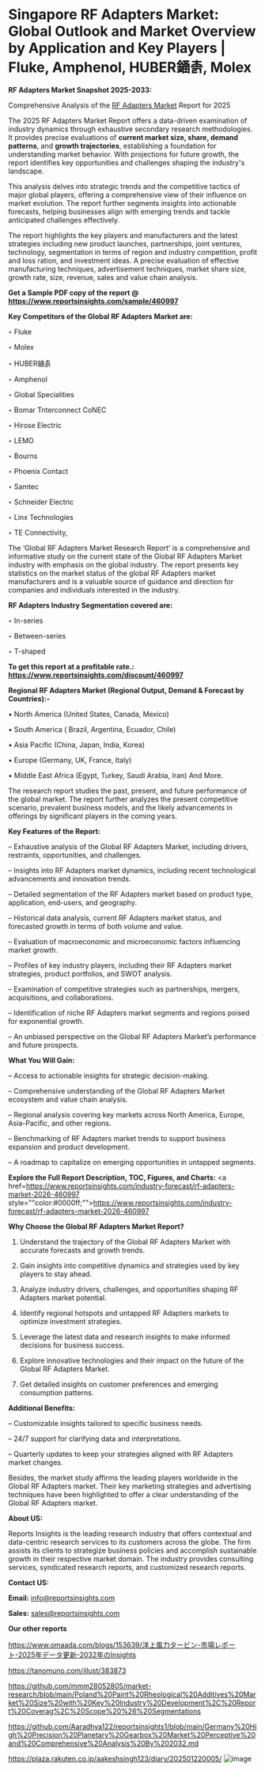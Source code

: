 # Singapore RF Adapters Market: Global Outlook and Market Overview by Application and Key Players | Fluke, Amphenol, HUBER䥁촑, Molex

<strong>RF Adapters Market Snapshot 2025-2033:</strong>

Comprehensive Analysis of the <a href=https://www.reportsinsights.com/sample/460997>RF Adapters Market</a> Report for 2025

The 2025 RF Adapters Market Report offers a data-driven examination of industry dynamics through exhaustive secondary research methodologies. It provides precise evaluations of <strong>current market size, share, demand patterns</strong>, and <strong>growth trajectories</strong>, establishing a foundation for understanding market behavior. With projections for future growth, the report identifies key opportunities and challenges shaping the industry's landscape.

This analysis delves into strategic trends and the competitive tactics of major global players, offering a comprehensive view of their influence on market evolution. The report further segments insights into actionable forecasts, helping businesses align with emerging trends and tackle anticipated challenges effectively.

The report highlights the key players and manufacturers and the latest strategies including new product launches, partnerships, joint ventures, technology, segmentation in terms of region and industry competition, profit and loss ration, and investment ideas. A precise evaluation of effective manufacturing techniques, advertisement techniques, market share size, growth rate, size, revenue, sales and value chain analysis.

<strong>Get a Sample PDF copy of the report @ <a href=https://www.reportsinsights.com/sample/460997 style=color:#0000ff;>https://www.reportsinsights.com/sample/460997</a></strong>

<strong>Key Competitors of the Global RF Adapters Market are:</strong>

‣ Fluke

‣ Molex

‣ HUBER䥁촑

‣ Amphenol

‣ Global Specialities

‣ Bomar Tnterconnect CoNEC

‣ Hirose Electric

‣ LEMO

‣ Bourns

‣ Phoenix Contact

‣ Samtec

‣ Schneider Electric

‣ Linx Technologies

‣ TE Connectivity,

The ‘Global RF Adapters Market Research Report’ is a comprehensive and informative study on the current state of the Global RF Adapters Market industry with emphasis on the global industry. The report presents key statistics on the market status of the global RF Adapters market manufacturers and is a valuable source of guidance and direction for companies and individuals interested in the industry.

<strong>RF Adapters Industry Segmentation covered are:</strong>

‣ In-series

‣ Between-series

‣ T-shaped

<strong>To get this report at a profitable rate.: <a href=https://www.reportsinsights.com/discount/460997 style=color:#0000ff;>https://www.reportsinsights.com/discount/460997</a></strong>

<strong>Regional RF Adapters Market (Regional Output, Demand &amp; Forecast by Countries):-</strong>

• North America (United States, Canada, Mexico)

• South America ( Brazil, Argentina, Ecuador, Chile)

• Asia Pacific (China, Japan, India, Korea)

• Europe (Germany, UK, France, Italy)

• Middle East Africa (Egypt, Turkey, Saudi Arabia, Iran) And More.

The research report studies the past, present, and future performance of the global market. The report further analyzes the present competitive scenario, prevalent business models, and the likely advancements in offerings by significant players in the coming years.

<strong>Key Features of the Report:</strong>

– Exhaustive analysis of the Global RF Adapters Market, including drivers, restraints, opportunities, and challenges.

– Insights into RF Adapters market dynamics, including recent technological advancements and innovation trends.

– Detailed segmentation of the RF Adapters market based on product type, application, end-users, and geography.

– Historical data analysis, current RF Adapters market status, and forecasted growth in terms of both volume and value.

– Evaluation of macroeconomic and microeconomic factors influencing market growth.

– Profiles of key industry players, including their RF Adapters market strategies, product portfolios, and SWOT analysis.

– Examination of competitive strategies such as partnerships, mergers, acquisitions, and collaborations.

– Identification of niche RF Adapters market segments and regions poised for exponential growth.

– An unbiased perspective on the Global RF Adapters Market’s performance and future prospects.

<strong>What You Will Gain:</strong>

– Access to actionable insights for strategic decision-making.

– Comprehensive understanding of the Global RF Adapters Market ecosystem and value chain analysis.

– Regional analysis covering key markets across North America, Europe, Asia-Pacific, and other regions.

– Benchmarking of RF Adapters market trends to support business expansion and product development.

– A roadmap to capitalize on emerging opportunities in untapped segments.

<strong>Explore the Full Report Description, TOC, Figures, and Charts:</strong>
<a href=https://www.reportsinsights.com/industry-forecast/rf-adapters-market-2026-460997 style=""color:#0000ff;"">https://www.reportsinsights.com/industry-forecast/rf-adapters-market-2026-460997</a>

<strong>Why Choose the Global RF Adapters Market Report?</strong>

1. Understand the trajectory of the Global RF Adapters Market with accurate forecasts and growth trends.

2. Gain insights into competitive dynamics and strategies used by key players to stay ahead.

3. Analyze industry drivers, challenges, and opportunities shaping RF Adapters market potential.

4. Identify regional hotspots and untapped RF Adapters markets to optimize investment strategies.

5. Leverage the latest data and research insights to make informed decisions for business success.

6. Explore innovative technologies and their impact on the future of the Global RF Adapters Market.

7. Get detailed insights on customer preferences and emerging consumption patterns.

<strong>Additional Benefits:</strong>

– Customizable insights tailored to specific business needs.

– 24/7 support for clarifying data and interpretations.

– Quarterly updates to keep your strategies aligned with RF Adapters market changes.

Besides, the market study affirms the leading players worldwide in the Global RF Adapters market. Their key marketing strategies and advertising techniques have been highlighted to offer a clear understanding of the Global RF Adapters market.

<strong><strong>About US</strong>:</strong>

Reports Insights is the leading research industry that offers contextual and data-centric research services to its customers across the globe. The firm assists its clients to strategize business policies and accomplish sustainable growth in their respective market domain. The industry provides consulting services, syndicated research reports, and customized research reports.

<strong>Contact US:</strong>

<p class=><b>Email:</b> <a href=mailto:info@reportsinsights.com>info@reportsinsights.com</a></p>
<p class=><b>Sales:</b> <a href=mailto:sales@reportsinsights.com>sales@reportsinsights.com</a></p>

<strong>Our other reports</strong>

<a href=https://www.omaada.com/blogs/153639/洋上風力タービン-市場レポート-2025年データ更新-2032年のInsights>https://www.omaada.com/blogs/153639/洋上風力タービン-市場レポート-2025年データ更新-2032年のInsights</a>

<a href=https://tanomuno.com/illust/383873>https://tanomuno.com/illust/383873</a>

<a href=https://github.com/mmm28052805/market-research/blob/main/Poland%20Paint%20Rheological%20Additives%20Market%20Size%20with%20Key%20Industry%20Development%2C%20Report%20Coverag%2C%20Scope%20%26%20Segmentations>https://github.com/mmm28052805/market-research/blob/main/Poland%20Paint%20Rheological%20Additives%20Market%20Size%20with%20Key%20Industry%20Development%2C%20Report%20Coverag%2C%20Scope%20%26%20Segmentations</a>

<a href=https://github.com/Aaradhya122/reportsinsights1/blob/main/Germany%20High%20Precision%20Planetary%20Gearbox%20Market%20Perceptive%20and%20Comprehensive%20Analysis%20By%202032.md>https://github.com/Aaradhya122/reportsinsights1/blob/main/Germany%20High%20Precision%20Planetary%20Gearbox%20Market%20Perceptive%20and%20Comprehensive%20Analysis%20By%202032.md</a>

<a href=https://plaza.rakuten.co.jp/aakeshsingh123/diary/202501220005/>https://plaza.rakuten.co.jp/aakeshsingh123/diary/202501220005/</a>
![image](https://github.com/user-attachments/assets/d5f9a858-e177-487e-abef-cf05fefe20b4)
